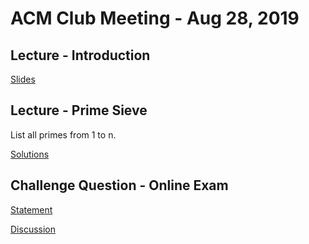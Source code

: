 ACM Club Meeting - Aug 28, 2019
===

Lecture - Introduction
---
[Slides](Intro.pptx)

Lecture - Prime Sieve
---
List all primes from 1 to n.

[Solutions](PrimeFactor.java)

Challenge Question - Online Exam
---

[Statement](https://codeforces.com/contest/684/problem/A2)

[Discussion](https://codeforces.com/blog/entry/45592)